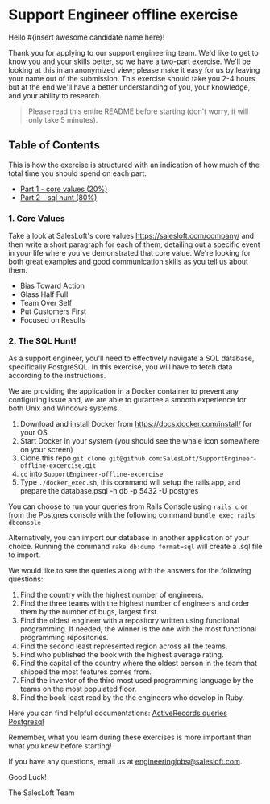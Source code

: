 # Support Engineer offline exercise

Hello #{insert awesome candidate name here}!

Thank you for applying to our support engineering team.  We'd like to get to know you and your skills better, so we have a two-part exercise.  We'll be looking at this in an anonymized view; please make it easy for us by leaving your name out of the submission.  This exercise should take you 2-4 hours but at the end we'll have a better understanding of you, your knowledge, and your ability to research.

> Please read this entire README before starting (don't worry, it will only take 5 minutes).

## Table of Contents

This is how the exercise is structured with an indication of how much of the total time you should spend on each part.

- [Part 1 - core values (20%)](#1-core-values)
- [Part 2 - sql hunt (80%)](#2-the-sql-hunt)

### 1. Core Values

Take a look at SalesLoft's core values https://salesloft.com/company/ and then write a short paragraph for each of them, detailing out a specific event in your life where you've demonstrated that core value. We're looking for both great examples and good communication skills as you tell us about them.  

- Bias Toward Action
- Glass Half Full
- Team Over Self
- Put Customers First
- Focused on Results

### 2. The SQL Hunt!

As a support engineer, you'll need to effectively navigate a SQL database, specifically PostgreSQL. In this exercise, you will have to fetch data according to the instructions.

We are providing the application in a Docker container to prevent any configuring issue and, we are able to gurantee a smooth experience for both Unix and Windows systems.


1. Download and install Docker from https://docs.docker.com/install/ for your OS
2. Start Docker in your system (you should see the whale icon somewhere on your screen)
3. Clone this repo `git clone git@github.com:SalesLoft/SupportEngineer-offline-excercise.git`
4. `cd` into `SupportEngineer-offline-excercise`
5. Type `./docker_exec.sh`, this command will setup the rails app, and prepare the database.psql -h db -p 5432 -U postgres

You can choose to run your queries from Rails Console using `rails c` or from the Postgres console with the following command `bundle exec rails dbconsole`

Alternatively, you can import our database in another application of your choice. Running the command `rake db:dump format=sql` will create a .sql file to import.

We would like to see the queries along with the answers for the following questions:

1. Find the country with the highest number of engineers.
2. Find the three teams with the highest number of engineers and order them by the number of bugs, largest first.
3. Find the oldest engineer with a repository written using functional programming. If needed, the winner is the one with the most functional programming repositories.
4. Find the second least represented region across all the teams.
5. Find who published the book with the highest average rating.
6. Find the capital of the country where the oldest person in the team that shipped the most features comes from.
7. Find the inventor of the third most used programming language by the teams on the most populated floor.
8. Find the book least read by the the engineers who develop in Ruby.

Here you can find helpful documentations: [ActiveRecords queries](https://guides.rubyonrails.org/active_record_querying.html) [Postgresql](http://www.postgresqltutorial.com/postgresql-cheat-sheet/) 

Remember, what you learn during these exercises is more important than what you knew before starting!

If you have any questions, email us at engineeringjobs@salesloft.com.

Good Luck!

The SalesLoft Team

